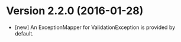 # Version 2.2.0 (2016-01-28)

* [new] An ExceptionMapper for ValidationException is provided by default.

